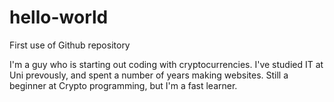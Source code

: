 # hello-world
First use of Github repository

I'm a guy who is starting out coding with cryptocurrencies. I've studied IT at Uni prevously, and spent a number of years making websites. Still a beginner at Crypto programming, but I'm a fast learner. 
